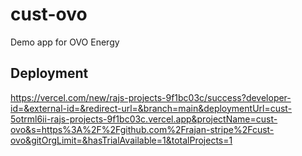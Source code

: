 # cust-ovo

Demo app for OVO Energy

## Deployment

https://vercel.com/new/rajs-projects-9f1bc03c/success?developer-id=&external-id=&redirect-url=&branch=main&deploymentUrl=cust-5otrml6ii-rajs-projects-9f1bc03c.vercel.app&projectName=cust-ovo&s=https%3A%2F%2Fgithub.com%2Frajan-stripe%2Fcust-ovo&gitOrgLimit=&hasTrialAvailable=1&totalProjects=1 